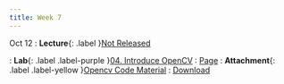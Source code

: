```yaml
---
title: Week 7
---
```


Oct 12
: **Lecture**{: .label }[Not Released](#)
  <!-- : [Slides](https://rpai-lab.github.io/EE211/assets/slides/lecture/EE211-24Fall-Lecture3.pdf) -->
: **Lab**{: .label .label-purple }[04. Introduce OpenCV](#) 
  : [Page](https://rpai-lab.github.io/EE211/assets/lab/week7/week7-page)
: **Attachment**{: .label .label-yellow }[Opencv Code Material](#)
  : [Download](https://raw.githubusercontent.com/RPAI-Lab/EE211/refs/heads/24fall/assets/lab/week7/introduce_opencv.zip)
